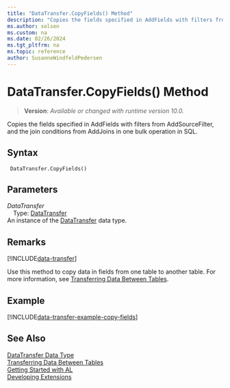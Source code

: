 ```yaml
---
title: "DataTransfer.CopyFields() Method"
description: "Copies the fields specified in AddFields with filters from AddSourceFilter, and the join conditions from AddJoins in one bulk operation in SQL."
ms.author: solsen
ms.custom: na
ms.date: 02/26/2024
ms.tgt_pltfrm: na
ms.topic: reference
author: SusanneWindfeldPedersen
---
```

[//]: # (START>DO_NOT_EDIT)
[//]: # (IMPORTANT:Do not edit any of the content between here and the END>DO_NOT_EDIT.)
[//]: # (Any modifications should be made in the .xml files in the ModernDev repo.)
# DataTransfer.CopyFields() Method
> **Version**: _Available or changed with runtime version 10.0._

Copies the fields specified in AddFields with filters from AddSourceFilter, and the join conditions from AddJoins in one bulk operation in SQL.


## Syntax
```AL
 DataTransfer.CopyFields()
```
## Parameters
*DataTransfer*  
&emsp;Type: [DataTransfer](datatransfer-data-type.md)  
An instance of the [DataTransfer](datatransfer-data-type.md) data type.  


[//]: # (IMPORTANT: END>DO_NOT_EDIT)


## Remarks

[!INCLUDE[data-transfer](../../../developer/includes/data-transfer.md)]

Use this method to copy data in fields from one table to another table. For more information, see [Transferring Data Between Tables](../../../developer/devenv-data-transfer.md).

## Example

[!INCLUDE[data-transfer-example-copy-fields](../../../developer/includes/data-transfer-example-copy-fields.md)]

## See Also

[DataTransfer Data Type](datatransfer-data-type.md)  
[Transferring Data Between Tables](../../../developer/devenv-data-transfer.md)  
[Getting Started with AL](../../devenv-get-started.md)  
[Developing Extensions](../../devenv-dev-overview.md)
